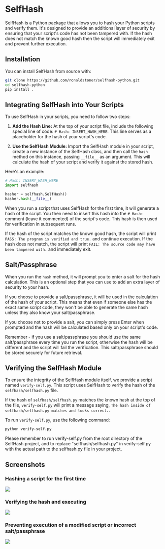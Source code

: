 # SelfHash

SelfHash is a Python package that allows you to hash your Python scripts and verify them. It's designed to provide an additional layer of security by ensuring that your script's code has not been tampered with. If the hash does not match the known good hash then the script will immediately exit and prevent further execution.

## Installation

You can install SelfHash from source with:

```bash
git clone https://github.com/ronaldstoner/selfhash-python.git
cd selfhash-python
pip install .
```

## Integrating SelfHash into Your Scripts

To use SelfHash in your scripts, you need to follow two steps:

1. **Add the Hash Line:** At the top of your script file, include the following special line of code: `# Hash: INSERT_HASH_HERE`. This line serves as a placeholder for the hash of your script's code. 

2. **Use the SelfHash Module:** Import the SelfHash module in your script, create a new instance of the SelfHash class, and then call the `hash` method on this instance, passing `__file__` as an argument. This will calculate the hash of your script and verify it against the stored hash.

Here's an example:

```python
# Hash: INSERT_HASH_HERE
import selfhash

hasher = selfhash.SelfHash()
hasher.hash(__file__)
```

When you run a script that uses SelfHash for the first time, it will generate a hash of the script. You then need to insert this hash into the `# Hash: ` comment (leave it commented) of the script's code. This hash is then used for verification in subsequent runs.

If the hash of the script matches the known good hash, the script will print `PASS: The program is verified and true.` and continue execution. If the hash does not match, the script will print `FAIL: The source code may have been tampered with.` and immediately exit.

## Salt/Passphrase

When you run the `hash` method, it will prompt you to enter a salt for the hash calculation. This is an optional step that you can use to add an extra layer of security to your hash. 

If you choose to provide a salt/passphrase, it will be used in the calculation of the hash of your script. This means that even if someone else has the exact same script code, they won't be able to generate the same hash unless they also know your salt/passphrase. 

If you choose not to provide a salt, you can simply press Enter when prompted and the hash will be calculated based only on your script's code.

Remember - if you use a salt/passphrase you should use the same salt/passphrase every time you run the script, otherwise the hash will be different and the script will fail the verification. This salt/passphrase should be stored securely for future retrieval.

## Verifying the SelfHash Module

To ensure the integrity of the SelfHash module itself, we provide a script named `verify-self.py`. This script uses SelfHash to verify the hash of the `selfhash/selfhash.py` file.

If the hash of `selfhash/selfhash.py` matches the known hash at the top of the file, `verify-self.py` will print a message saying, `The hash inside of selfhash/selfhash.py matches and looks correct.`.

To run `verify-self.py`, use the following command:

```bash
python verify-self.py
```
Please remember to run verify-self.py from the root directory of the SelfHash project, and to replace "selfhash/selfhash.py" in verify-self.py with the actual path to the selfhash.py file in your project.

## Screenshots
### Hashing a script for the first time
<img src="https://github.com/ronaldstoner/selfhash-python/blob/main/img/1.png?raw=true" />

### Verifying the hash and executing
<img src="https://github.com/ronaldstoner/selfhash-python/blob/main/img/2.png?raw=true" />

### Preventing execution of a modified script or incorrect salt/passphrase
<img src="https://github.com/ronaldstoner/selfhash-python/blob/main/img/3.png?raw=true" />
